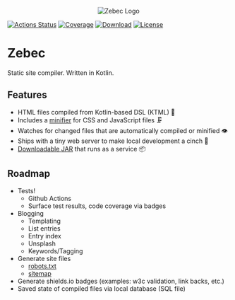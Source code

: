 <p align="center"><img src="https://github.com/ssoper/Zebec/raw/master/gh/zebec.png" alt="Zebec Logo"></p>

[![Actions Status](https://github.com/ssoper/Zebec/workflows/tests/badge.svg)](https://github.com/ssoper/Zebec/actions)
[![Coverage](https://img.shields.io/endpoint?url=https%3A%2F%2Funtitled-e5pxd95kofsj.runkit.sh%2F)](https://gist.github.com/ssoper/2741eb65fdb9bdee723e50d7648294ed)
[![Download](https://img.shields.io/badge/download-v1.0.0-blue)](https://github.com/ssoper/Zebec/packages/108070)
[![License](https://img.shields.io/github/license/ssoper/Zebec)](https://github.com/ssoper/Zebec/blob/master/LICENSE)

# Zebec

Static site compiler. Written in Kotlin.

## Features

* HTML files compiled from Kotlin-based DSL (KTML) 🔧
* Includes a [minifier](https://yui.github.io/yuicompressor/) for CSS and JavaScript files 🗜
* Watches for changed files that are automatically compiled or minified 👁 
* Ships with a tiny web server to make local development a cinch 💅
* [Downloadable JAR](https://github.com/ssoper/Zebec/packages) that runs as a service 📦

## Roadmap

* Tests!
    * Github Actions
    * Surface test results, code coverage via badges
* Blogging
    * Templating
    * List entries
    * Entry index
    * Unsplash
    * Keywords/Tagging
* Generate site files
    * [robots.txt](https://support.google.com/webmasters/answer/6062596?hl=en&ref_topic=6061961)
    * [sitemap](https://support.google.com/webmasters/answer/183668?hl=en&ref_topic=4581190)
* Generate shields.io badges (examples: w3c validation, link backs, etc.)
* Saved state of compiled files via local database (SQL file)

